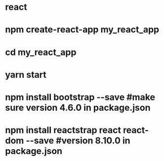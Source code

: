 # react
# npm create-react-app my_react_app
# cd my_react_app
# yarn start
# npm install bootstrap --save #make sure version 4.6.0 in package.json
# npm install reactstrap react react-dom --save #version 8.10.0 in package.json